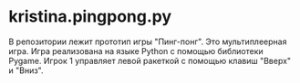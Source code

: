 # kristina.pingpong.py
В репозитории лежит прототип игры "Пинг-понг". Это мультиплеерная игра.
Игра реализована на языке Python c помощью библиотеки Pygame.
Игрок 1 управляет левой ракеткой с помощью клавиш "Вверх" и "Вниз".
